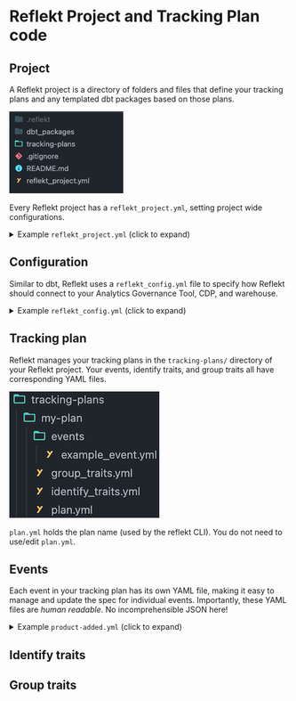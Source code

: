 <!--
SPDX-FileCopyrightText: 2022 Gregory Clunies <greg@reflekt-ci.com>

SPDX-License-Identifier: Apache-2.0
-->

# Reflekt Project and Tracking Plan code

## Project
A Reflekt project is a directory of folders and files that define your tracking plans and any templated dbt packages based on those plans.

![](reflekt-project-struture.png)

Every Reflekt project has a `reflekt_project.yml`, setting project wide configurations.
<br>

<details><summary>Example <code>reflekt_project.yml</code> (click to expand)</summary><p>

```yaml
# reflekt_project.yml

# Configurations are REQUIRED unless flagged by an '# OPTIONAL (optional_config:)' comment
# Uncomment OPTIONAL configurations to use them

name: default_project

config_profile: default_profile  # Profile defined in reflekt_config.yml

# OPTIONAL (config_path:)
# config_path: /absolute/path/to/reflekt_config.yml

tracking_plans:
  naming:  # Naming conventions for tracking plans
    events:
      case: title  # One of title|snake|camel
      allow_numbers: true
      reserved: []  # Reserved event names (casing matters)

    properties:
      case: snake  # One of title|snake|camel
      allow_numbers: true
      reserved: [] # Reserved property names (casing matters)

  data_types:
    # Specify allowed data types. Available types listed below
    allowed:
      - string
      - integer
      - boolean
      - number
      - object
      - array
      - any
      - 'null'  # Specify null type in quotes

  plan_schemas:
    # For each reflekt tracking plan, specify the schema in your data warehouse storing raw data.
    # Replace the example mapping below with your mappings
    example-plan: example_schema

  # OPTIONAL (metadata:)
  # Define a validation schema for your metadata. This is tested when running
  #     reflekt test --name <plan-name>
  # Uses Cerberus validation rules (https://bit.ly/3vIsAfs) to define schemas.
  metadata:
    schema:
      # Example metadata schema
      product_owner:
        type: string
        required: true
      code_owner:
        required: true
        type: string
      stakeholders:
        type: string
        required: false
        allowed:
          - Product
          - Engineering
          - Data

dbt:
  templater:
    sources:
      prefix: src_reflekt_       # Prefix for templated dbt package sources

    models:
      prefix: reflekt_           # Prefix for models & docs in templated dbt package
      materialized: incremental  # One of view|incremental
      # OPTIONAL (incremental_logic:) [REQUIRED if 'materialized: incremental']
      # Specify the incremental logic to use when templating dbt models.
      # Must include the {%- if is_incremental() %} ... {%- endif %} block
      incremental_logic: |
        {%- if is_incremental() %}
        where received_at >= ( select max(received_at_tstamp)::date from {{ this }} )
        {%- endif %}

    # OPTIONAL (package_schemas:)
    # For each tracking plan, specify schema where models in Reflekt dbt package will be materialized.
    # package_schemas:
    #   example-plan: example_schema

```
</p></details>

## Configuration
Similar to dbt, Reflekt uses a `reflekt_config.yml` file to specify how Reflekt should connect to your Analytics Governance Tool, CDP, and warehouse.

<details><summary>Example <code>reflekt_config.yml</code> (click to expand)</summary><p>

```yaml
my_config:
  plan_type: segment  # Plan in Segment Protocols
  cdp: segment
  workspace_name: my_workspace  # Only required for Segment Protocols plans
  access_token: abc123          # Only required for Segment Protocols plans
  warehouse:
    snowflake:
      account: xyz789
      database: raw
      password: my_password
      role: transformer
      user: reflekt_user
      warehouse: transforming
```
</p></details>

## Tracking plan
Reflekt manages your tracking plans in the `tracking-plans/` directory of your Reflekt project. Your events, identify traits, and group traits all have corresponding YAML files.

![my-plan](/docs/my-plan.png)

`plan.yml` holds the plan name (used by the reflekt CLI). You do not need to use/edit `plan.yml`.

## Events
Each event in your tracking plan has its own YAML file, making it easy to manage and update the spec for individual events. Importantly, these YAML files are *human readable*. No incomprehensible JSON here!

<details><summary>Example <code>product-added.yml</code> (click to expand)</summary><p>

```yaml
# product-added.yml
- version: 1
  name: Product Added
  description: Fired when a user adds a product to their cart.
  metadata:  # Set event metadata. Configure metadata tests in reflekt_project.yml
    product_owner: pm-name
    code_owner: eng-squad-1
    priority: 1
  properties:
    - name: cart_id
      description: Cart ID to which the product was added to.
      type: string
      required: true    # Specify property is required
    - name: product_id
      description: Database ID of the product being viewed.
      type: integer
      required: true
    - name: name
      description: Name of the product.
      type: string     # Specify property type
      required: true
    - name: variant
      description: Variant of the product (e.g. small, medium, large).
      type: string
      enum:            # Enumerated list of allowed values
        - small
        - medium
        - large
      required: false  # Property is not required
    - name: price
      description: Price ($) of the product added to the cart.
      type: number
      required: true
    - name: quantity
      description: Quantity of the product added to the cart.
      type: integer
      required: true
```
</p></details>

## Identify traits

## Group traits



